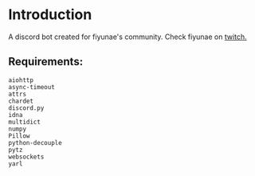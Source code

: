 # Introduction
A discord bot created for fiyunae's community. Check fiyunae on [twitch.](https://www.twitch.tv/fiyunae) 

## Requirements:
    aiohttp
    async-timeout
    attrs       
    chardet    
    discord.py
    idna
    multidict    
    numpy       
    Pillow       
    python-decouple
    pytz     
    websockets     
    yarl